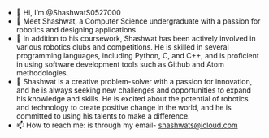 - 👋 Hi, I’m @ShashwatS0527000
- 👀 Meet Shashwat, a Computer Science undergraduate with a passion for robotics and designing applications. 
- 🌱 In addition to his coursework, Shashwat has been actively involved in various robotics clubs and competitions. He is skilled in several programming languages, including  Python, C, and C++, and is proficient in using software development tools such as Github and Atom methodologies.
- 💞️ Shashwat is a creative problem-solver with a passion for innovation, and he is always seeking new challenges and opportunities to expand his knowledge and skills. He is excited about the potential of robotics and technology to create positive change in the world, and he is committed to using his talents to make a difference.
- 📫 How to reach me: is through my email- shashwats@icloud.com

<!---
ShashwatS0527000/ShashwatS0527000 is a ✨ special ✨ repository because its `README.md` (this file) appears on your GitHub profile.
You can click the Preview link to take a look at your changes.
--->
